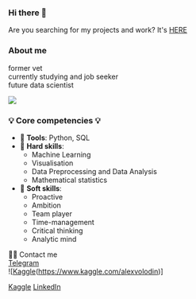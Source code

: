### Hi there 👋

Are you searching for my projects and work? It's [HERE](https://github.com/VolodinAlex/alekaran/tree/AlekaranDS)

### About me
former vet  
currently studying and job seeker  
future data scientist

![]([https://miro.medium.com/max/925/1*E1haIGB9K4K89PsFZgm-pw.jpeg](https://miro.medium.com/max/925/1*E1haIGB9K4K89PsFZgm-pw.jpeg))

### 💡 Core competencies 💡
- 🔨 **Tools**: Python, SQL
- 🔧 **Hard skills**:
   - Machine Learning
   - Visualisation
   - Data Preprocessing and Data Analysis
   - Mathematical statistics   
- 🔆 **Soft skills**:
   - Proactive
   - Ambition
   - Team player
   - Time-management
   - Сritical thinking
   - Analytic mind

🙌🏻 Contact me  
[Telegram](https://t.me/vo1odin_a1ex)  
![[Kaggle](https://img.shields.io/badge/Kaggle-035a7d?style=for-the-badge&logo=kaggle&logoColor=white)[](https://www.kaggle.com/alexvolodin)(https://www.kaggle.com/alexvolodin)]

[Kaggle](https://www.kaggle.com/alexvolodin)
[LinkedIn](https://www.linkedin.com/feed/)
